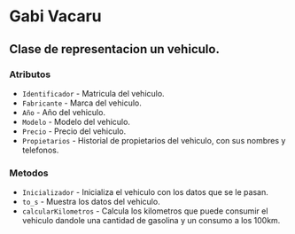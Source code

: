 # Gabi Vacaru
## Clase de representacion un vehiculo.

### Atributos
* `Identificador` - Matricula del vehiculo.
* `Fabricante` - Marca del vehiculo.
* `Año` - Año del vehiculo.
* `Modelo` - Modelo del vehiculo.
* `Precio` - Precio del vehiculo.
* `Propietarios` - Historial de propietarios del vehiculo, con sus nombres y telefonos.

### Metodos

* `Inicializador` - Inicializa el vehiculo con los datos que se le pasan.
* `to_s` - Muestra los datos del vehiculo.
* `calcularKilometros` - Calcula los kilometros que puede consumir el vehiculo dandole una cantidad de gasolina y un consumo a los 100km.